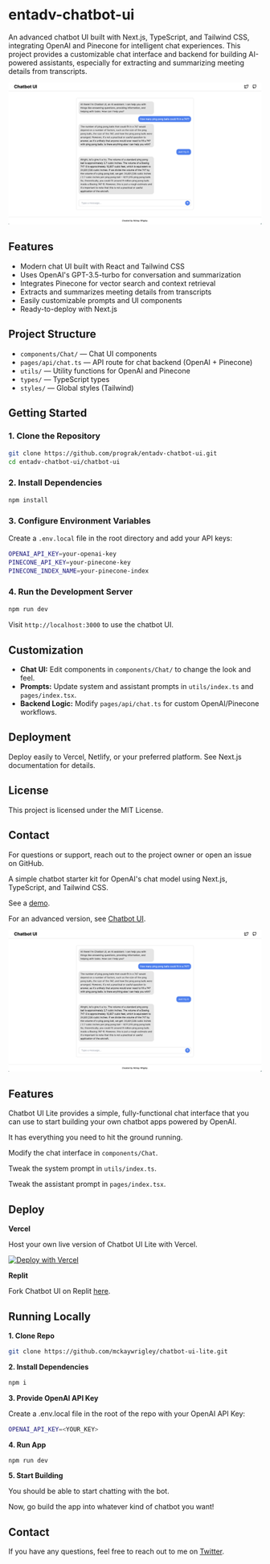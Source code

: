 # entadv-chatbot-ui

An advanced chatbot UI built with Next.js, TypeScript, and Tailwind CSS, integrating OpenAI and Pinecone for intelligent chat experiences. This project provides a customizable chat interface and backend for building AI-powered assistants, especially for extracting and summarizing meeting details from transcripts.

![Chatbot UI Screenshot](./public/screenshot.png)

## Features

- Modern chat UI built with React and Tailwind CSS
- Uses OpenAI's GPT-3.5-turbo for conversation and summarization
- Integrates Pinecone for vector search and context retrieval
- Extracts and summarizes meeting details from transcripts
- Easily customizable prompts and UI components
- Ready-to-deploy with Next.js

## Project Structure

- `components/Chat/` — Chat UI components
- `pages/api/chat.ts` — API route for chat backend (OpenAI + Pinecone)
- `utils/` — Utility functions for OpenAI and Pinecone
- `types/` — TypeScript types
- `styles/` — Global styles (Tailwind)

## Getting Started

### 1. Clone the Repository

```bash
git clone https://github.com/prograk/entadv-chatbot-ui.git
cd entadv-chatbot-ui/chatbot-ui
```

### 2. Install Dependencies

```bash
npm install
```

### 3. Configure Environment Variables

Create a `.env.local` file in the root directory and add your API keys:

```bash
OPENAI_API_KEY=your-openai-key
PINECONE_API_KEY=your-pinecone-key
PINECONE_INDEX_NAME=your-pinecone-index
```

### 4. Run the Development Server

```bash
npm run dev
```

Visit `http://localhost:3000` to use the chatbot UI.

## Customization

- **Chat UI:** Edit components in `components/Chat/` to change the look and feel.
- **Prompts:** Update system and assistant prompts in `utils/index.ts` and `pages/index.tsx`.
- **Backend Logic:** Modify `pages/api/chat.ts` for custom OpenAI/Pinecone workflows.

## Deployment

Deploy easily to Vercel, Netlify, or your preferred platform. See Next.js documentation for details.

## License

This project is licensed under the MIT License.

## Contact

For questions or support, reach out to the project owner or open an issue on GitHub.

A simple chatbot starter kit for OpenAI's chat model using Next.js, TypeScript, and Tailwind CSS.

See a [demo](https://twitter.com/mckaywrigley/status/1634549098954248193?s=46&t=AowqkodyK6B4JccSOxSPew).

For an advanced version, see [Chatbot UI](https://github.com/mckaywrigley/chatbot-ui).

![Chatbot UI Lite](./public/screenshot.png)

## Features

Chatbot UI Lite provides a simple, fully-functional chat interface that you can use to start building your own chatbot apps powered by OpenAI.

It has everything you need to hit the ground running.

Modify the chat interface in `components/Chat`.

Tweak the system prompt in `utils/index.ts`.

Tweak the assistant prompt in `pages/index.tsx`.

## Deploy

**Vercel**

Host your own live version of Chatbot UI Lite with Vercel.

[![Deploy with Vercel](https://vercel.com/button)](https://vercel.com/new/clone?repository-url=https%3A%2F%2Fgithub.com%2Fmckaywrigley%2Fchatbot-ui-lite&env=OPENAI_API_KEY&envDescription=OpenAI%20API%20Key%20needed%20for%20chat.&envLink=https%3A%2F%2Fopenai.com%2Fproduct&project-name=chatbot-ui-lite&repository-name=chatbot-ui-lite)

**Replit**

Fork Chatbot UI on Replit [here](https://replit.com/@MckayWrigley/chatbot-ui).

## Running Locally

**1. Clone Repo**

```bash
git clone https://github.com/mckaywrigley/chatbot-ui-lite.git
```

**2. Install Dependencies**

```bash
npm i
```

**3. Provide OpenAI API Key**

Create a .env.local file in the root of the repo with your OpenAI API Key:

```bash
OPENAI_API_KEY=<YOUR_KEY>
```

**4. Run App**

```bash
npm run dev
```

**5. Start Building**

You should be able to start chatting with the bot.

Now, go build the app into whatever kind of chatbot you want!

## Contact

If you have any questions, feel free to reach out to me on [Twitter](https://twitter.com/mckaywrigley).
